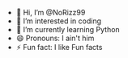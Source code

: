 - 👋 Hi, I’m @NoRizz99
- 👀 I’m interested in coding
- 🌱 I’m currently learning Python
- 😄 Pronouns: I ain't him
- ⚡ Fun fact: I like Fun facts  

<!---
NoRizz99/NoRizz99 is a ✨ special ✨ repository because its `README.md` (this file) appears on your GitHub profile.
You can click the Preview link to take a look at your changes.
--->
